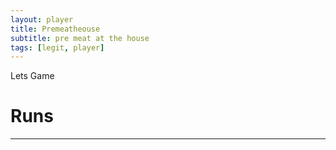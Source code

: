 ```yaml
---
layout: player
title: Premeatheouse
subtitle: pre meat at the house
tags: [legit, player]
---
```


Lets Game

# Runs
---
